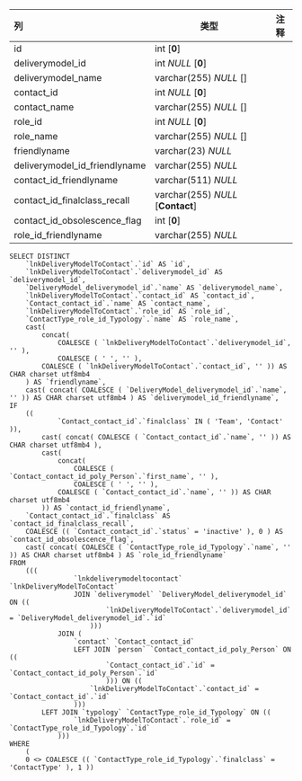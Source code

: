 | 列                            | 类型                              | 注释 |
| :---------------------------- | --------------------------------- | ---- |
| id                            | int [**0**]                       |      |
| deliverymodel_id              | int *NULL* [**0**]                |      |
| deliverymodel_name            | varchar(255) *NULL* []            |      |
| contact_id                    | int *NULL* [**0**]                |      |
| contact_name                  | varchar(255) *NULL* []            |      |
| role_id                       | int *NULL* [**0**]                |      |
| role_name                     | varchar(255) *NULL* []            |      |
| friendlyname                  | varchar(23) *NULL*                |      |
| deliverymodel_id_friendlyname | varchar(255) *NULL*               |      |
| contact_id_friendlyname       | varchar(511) *NULL*               |      |
| contact_id_finalclass_recall  | varchar(255) *NULL* [**Contact**] |      |
| contact_id_obsolescence_flag  | int [**0**]                       |      |
| role_id_friendlyname          | varchar(255) *NULL*               |      |

```
SELECT DISTINCT
	`lnkDeliveryModelToContact`.`id` AS `id`,
	`lnkDeliveryModelToContact`.`deliverymodel_id` AS `deliverymodel_id`,
	`DeliveryModel_deliverymodel_id`.`name` AS `deliverymodel_name`,
	`lnkDeliveryModelToContact`.`contact_id` AS `contact_id`,
	`Contact_contact_id`.`name` AS `contact_name`,
	`lnkDeliveryModelToContact`.`role_id` AS `role_id`,
	`ContactType_role_id_Typology`.`name` AS `role_name`,
	cast(
		concat(
			COALESCE ( `lnkDeliveryModelToContact`.`deliverymodel_id`, '' ),
			COALESCE ( ' ', '' ),
		COALESCE ( `lnkDeliveryModelToContact`.`contact_id`, '' )) AS CHAR charset utf8mb4 
	) AS `friendlyname`,
	cast( concat( COALESCE ( `DeliveryModel_deliverymodel_id`.`name`, '' )) AS CHAR charset utf8mb4 ) AS `deliverymodel_id_friendlyname`,
IF
	((
			`Contact_contact_id`.`finalclass` IN ( 'Team', 'Contact' )),
		cast( concat( COALESCE ( `Contact_contact_id`.`name`, '' )) AS CHAR charset utf8mb4 ),
		cast(
			concat(
				COALESCE ( `Contact_contact_id_poly_Person`.`first_name`, '' ),
				COALESCE ( ' ', '' ),
			COALESCE ( `Contact_contact_id`.`name`, '' )) AS CHAR charset utf8mb4 
		)) AS `contact_id_friendlyname`,
	`Contact_contact_id`.`finalclass` AS `contact_id_finalclass_recall`,
	COALESCE (( `Contact_contact_id`.`status` = 'inactive' ), 0 ) AS `contact_id_obsolescence_flag`,
	cast( concat( COALESCE ( `ContactType_role_id_Typology`.`name`, '' )) AS CHAR charset utf8mb4 ) AS `role_id_friendlyname` 
FROM
	(((
				`lnkdeliverymodeltocontact` `lnkDeliveryModelToContact`
				JOIN `deliverymodel` `DeliveryModel_deliverymodel_id` ON ((
						`lnkDeliveryModelToContact`.`deliverymodel_id` = `DeliveryModel_deliverymodel_id`.`id` 
					)))
			JOIN (
				`contact` `Contact_contact_id`
				LEFT JOIN `person` `Contact_contact_id_poly_Person` ON ((
						`Contact_contact_id`.`id` = `Contact_contact_id_poly_Person`.`id` 
						))) ON ((
					`lnkDeliveryModelToContact`.`contact_id` = `Contact_contact_id`.`id` 
				)))
		LEFT JOIN `typology` `ContactType_role_id_Typology` ON ((
				`lnkDeliveryModelToContact`.`role_id` = `ContactType_role_id_Typology`.`id` 
			))) 
WHERE
	(
	0 <> COALESCE (( `ContactType_role_id_Typology`.`finalclass` = 'ContactType' ), 1 ))
```

